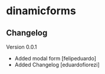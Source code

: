 dinamicforms
============


## Changelog

Version 0.0.1
- Added modal form [felipeduardo]
- Added Changelog [eduardofiorezi]
